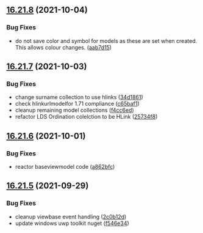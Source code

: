 ## [16.21.8](https://github.com/phandcock/GrampsView/compare/v16.21.7...v16.21.8) (2021-10-04)


### Bug Fixes

* do not save color and symbol for models as these are set when created.  This allows colour changes. ([aab7d15](https://github.com/phandcock/GrampsView/commit/aab7d150170ce6340cc0ecc5b49dce59b4fdc1ce))



## [16.21.7](https://github.com/phandcock/GrampsView/compare/v16.21.6...v16.21.7) (2021-10-03)


### Bug Fixes

* change surname collection to use hlinks ([34d1861](https://github.com/phandcock/GrampsView/commit/34d18613f67474913c6323a87828f8f3d631e9d6))
* check hlinkurlmodelfor 1.71 compliance ([c65baf1](https://github.com/phandcock/GrampsView/commit/c65baf18d8c14f7e17a8b63289c585480f90ca07))
* cleanup remaining model collections ([f4cc6ed](https://github.com/phandcock/GrampsView/commit/f4cc6edd0fb0af7a122259a72bd4685cb862e383))
* refactor LDS Ordination colelction to be HLink ([25734f8](https://github.com/phandcock/GrampsView/commit/25734f831b35477ce820904704f012add81939ad))



## [16.21.6](https://github.com/phandcock/GrampsView/compare/v16.21.5...v16.21.6) (2021-10-01)


### Bug Fixes

* reactor baseviewmodel code ([a862bfc](https://github.com/phandcock/GrampsView/commit/a862bfc0cba2546b7927b312d04cac41946d5667))



## [16.21.5](https://github.com/phandcock/GrampsView/compare/v16.21.4...v16.21.5) (2021-09-29)


### Bug Fixes

* cleanup viewbase event handling ([2c0b12d](https://github.com/phandcock/GrampsView/commit/2c0b12d184b738b57d1c80dedd0948c71e3bd1e2))
* update windows uwp toolkit nuget ([f546e34](https://github.com/phandcock/GrampsView/commit/f546e346414cabff09f0c2db321006ad5a5b9dc5))



